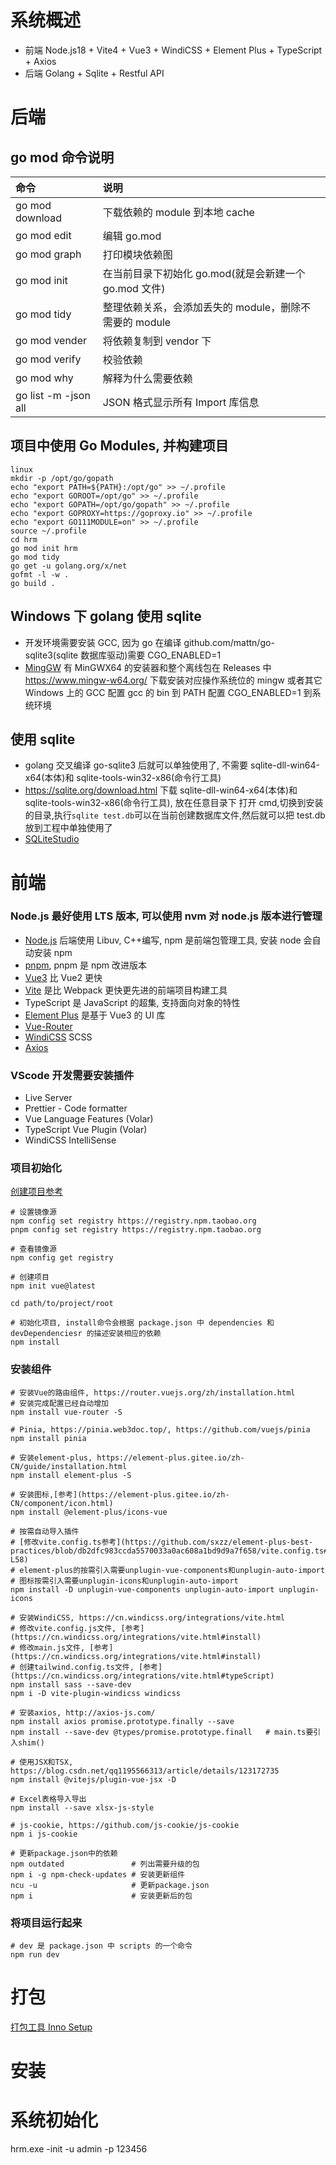 # 系统概述

- 前端 Node.js18 + Vite4 + Vue3 + WindiCSS + Element Plus + TypeScript + Axios
- 后端 Golang + Sqlite + Restful API

# 后端

## go mod 命令说明

| 命令                 | 说明                                                   |
| :------------------- | :----------------------------------------------------- |
| go mod download      | 下载依赖的 module 到本地 cache                         |
| go mod edit          | 编辑 go.mod                                            |
| go mod graph         | 打印模块依赖图                                         |
| go mod init          | 在当前目录下初始化 go.mod(就是会新建一个 go.mod 文件)  |
| go mod tidy          | 整理依赖关系，会添加丢失的 module，删除不需要的 module |
| go mod vender        | 将依赖复制到 vendor 下                                 |
| go mod verify        | 校验依赖                                               |
| go mod why           | 解释为什么需要依赖                                     |
| go list -m -json all | JSON 格式显示所有 Import 库信息                        |

## 项目中使用 Go Modules, 并构建项目

```
linux
mkdir -p /opt/go/gopath
echo "export PATH=${PATH}:/opt/go" >> ~/.profile
echo "export GOROOT=/opt/go" >> ~/.profile
echo "export GOPATH=/opt/go/gopath" >> ~/.profile
echo "export GOPROXY=https://goproxy.io" >> ~/.profile
echo "export GO111MODULE=on" >> ~/.profile
source ~/.profile
cd hrm
go mod init hrm
go mod tidy
go get -u golang.org/x/net
gofmt -l -w .
go build .
```

## Windows 下 golang 使用 sqlite

- 开发环境需要安装 GCC, 因为 go 在编译 github.com/mattn/go-sqlite3(sqlite 数据库驱动)需要 CGO_ENABLED=1
- [MingGW](https://github.com/niXman/mingw-builds-binaries) 有 MinGWX64 的安装器和整个离线包在 Releases 中
  https://www.mingw-w64.org/ 下载安装对应操作系统位的 mingw 或者其它 Windows 上的 GCC
  配置 gcc 的 bin 到 PATH
  配置 CGO_ENABLED=1 到系统环境

## 使用 sqlite

- golang 交叉编译 go-sqlite3 后就可以单独使用了, 不需要 sqlite-dll-win64-x64(本体)和 sqlite-tools-win32-x86(命令行工具)
- https://sqlite.org/download.html 下载 sqlite-dll-win64-x64(本体)和 sqlite-tools-win32-x86(命令行工具), 放在任意目录下
  打开 cmd,切换到安装的目录,执行`sqlite test.db`可以在当前创建数据库文件,然后就可以把 test.db 放到工程中单独使用了
- [SQLiteStudio](https://sqlitestudio.pl/)

# 前端

### Node.js 最好使用 LTS 版本, 可以使用 nvm 对 node.js 版本进行管理

- [Node.js](https://nodejs.org/zh-cn/) 后端使用 Libuv, C++编写, npm 是前端包管理工具, 安装 node 会自动安装 npm
- [pnpm](https://nodejs.org/zh-cn/), pnpm 是 npm 改进版本
- [Vue3](https://cn.vuejs.org/) 比 Vue2 更快
- [Vite](https://cn.vitejs.dev/) 是比 Webpack 更快更先进的前端项目构建工具
- TypeScript 是 JavaScript 的超集, 支持面向对象的特性
- [Element Plus](https://element-plus.gitee.io/zh-CN/guide/installation.html) 是基于 Vue3 的 UI 库
- [Vue-Router](https://router.vuejs.org/zh/installation.html)
- [WindiCSS](https://cn.windicss.org/integrations/vite.html) SCSS
- [Axios](http://axios-js.com/)

### VScode 开发需要安装插件

- Live Server
- Prettier - Code formatter
- Vue Language Features (Volar)
- TypeScript Vue Plugin (Volar)
- WindiCSS IntelliSense

### 项目初始化

[创建项目参考](https://blog.csdn.net/nanchen_J/article/details/126245279)

```
# 设置镜像源
npm config set registry https://registry.npm.taobao.org
pnpm config set registry https://registry.npm.taobao.org

# 查看镜像源
npm config get registry

# 创建项目
npm init vue@latest

cd path/to/project/root

# 初始化项目, install命令会根据 package.json 中 dependencies 和 devDependenciesr 的描述安装相应的依赖
npm install
```

### 安装组件

```
# 安装Vue的路由组件, https://router.vuejs.org/zh/installation.html
# 安装完成配置已经自动增加
npm install vue-router -S

# Pinia, https://pinia.web3doc.top/, https://github.com/vuejs/pinia
npm install pinia

# 安装element-plus, https://element-plus.gitee.io/zh-CN/guide/installation.html
npm install element-plus -S

# 安装图标,[参考](https://element-plus.gitee.io/zh-CN/component/icon.html)
npm install @element-plus/icons-vue

# 按需自动导入插件
# [修改vite.config.ts参考](https://github.com/sxzz/element-plus-best-practices/blob/db2dfc983ccda5570033a0ac608a1bd9d9a7f658/vite.config.ts#L21-L58)
# element-plus的按需引入需要unplugin-vue-components和unplugin-auto-import
# 图标按需引入需要unplugin-icons和unplugin-auto-import
npm install -D unplugin-vue-components unplugin-auto-import unplugin-icons

# 安装WindiCSS, https://cn.windicss.org/integrations/vite.html
# 修改vite.config.js文件, [参考](https://cn.windicss.org/integrations/vite.html#install)
# 修改main.js文件, [参考](https://cn.windicss.org/integrations/vite.html#install)
# 创建tailwind.config.ts文件, [参考](https://cn.windicss.org/integrations/vite.html#typeScript)
npm install sass --save-dev
npm i -D vite-plugin-windicss windicss

# 安装axios, http://axios-js.com/
npm install axios promise.prototype.finally --save
npm install --save-dev @types/promise.prototype.finall   # main.ts要引入shim()

# 使用JSX和TSX, https://blog.csdn.net/qq1195566313/article/details/123172735
npm install @vitejs/plugin-vue-jsx -D

# Excel表格导入导出
npm install --save xlsx-js-style

# js-cookie, https://github.com/js-cookie/js-cookie
npm i js-cookie

# 更新package.json中的依赖
npm outdated               # 列出需要升级的包
npm i -g npm-check-updates # 安装更新组件
ncu -u                     # 更新package.json
npm i                      # 安装更新后的包

```

### 将项目运行起来

```
# dev 是 package.json 中 scripts 的一个命令
npm run dev
```

# 打包

[打包工具 Inno Setup](http://www.dayanzai.me/inno-setup.html)

# 安装

# 系统初始化

hrm.exe -init -u admin -p 123456
